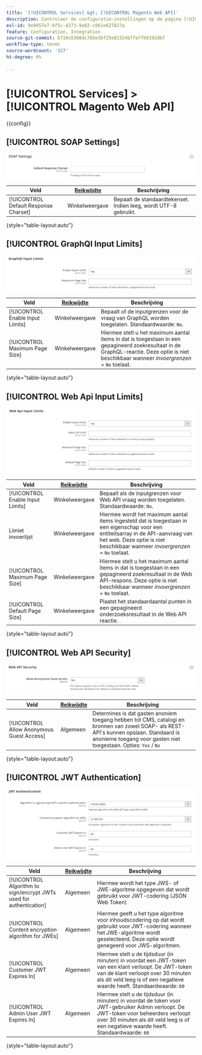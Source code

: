 ```yaml
---
title: '[!UICONTROL Services] &gt; [!UICONTROL Magento Web API]'
description: Controleer de configuratie-instellingen op de pagina [!UICONTROL Services] &gt; [!UICONTROL Magento Web API] van Commerce Admin.
exl-id: 9e9857e7-6f5c-4273-9e82-c861e627827a
feature: Configuration, Integration
source-git-commit: b710c0368dc765e3bf25e82324bffe7fb8192dbf
workflow-type: tm+mt
source-wordcount: '327'
ht-degree: 0%

---
```


# [!UICONTROL Services] > [!UICONTROL Magento Web API]

{{config}}

<!-- [X-ref](../systems/integrations.md) -->

## [!UICONTROL SOAP Settings]

![ SOAP Montages ](./assets/web-api-soap-settings.png)<!-- zoom -->

| Veld | [ Reikwijdte ](../../getting-started/websites-stores-views.md#scope-settings) | Beschrijving |
|--- |--- |--- |
| [!UICONTROL Default Response Charset] | Winkelweergave | Bepaalt de standaardtekenset. Indien leeg, wordt UTF-8 gebruikt. |

{style="table-layout:auto"}

## [!UICONTROL GraphQl Input Limits]

![ Limieten van de Input GraphQl ](./assets/web-api-graphql-input-limits.png)<!-- zoom -->

| Veld | [ Reikwijdte ](../../getting-started/websites-stores-views.md#scope-settings) | Beschrijving |
|--- |--- |--- |
| [!UICONTROL Enable Input Limits] | Winkelweergave | Bepaalt of de inputgrenzen voor de vraag van GraphQL worden toegelaten. Standaardwaarde: `No`. |
| [!UICONTROL Maximum Page Size] | Winkelweergave | Hiermee stelt u het maximum aantal items in dat is toegestaan in een gepagineerd zoekresultaat in de GraphQL-reactie. Deze optie is niet beschikbaar wanneer _invoergrenzen_ = `No` toelaat. |

{style="table-layout:auto"}

## [!UICONTROL Web Api Input Limits]

![ de Invoergrenzen van API van het Web ](./assets/web-api-input-limits.png)<!-- zoom -->

| Veld | [ Reikwijdte ](../../getting-started/websites-stores-views.md#scope-settings) | Beschrijving |
|--- |--- |--- |
| [!UICONTROL Enable Input Limits] | Winkelweergave | Bepaalt als de inputgrenzen voor Web API vraag worden toegelaten. Standaardwaarde: `No`. |
| Limiet invoerlijst | Winkelweergave | Hiermee wordt het maximum aantal items ingesteld dat is toegestaan in een eigenschap voor een entiteitsarray in de API-aanvraag van het web. Deze optie is niet beschikbaar wanneer _invoergrenzen_ = `No` toelaat. |
| [!UICONTROL Maximum Page Size] | Winkelweergave | Hiermee stelt u het maximum aantal items in dat is toegestaan in een gepagineerd zoekresultaat in de Web API-respons. Deze optie is niet beschikbaar wanneer _invoergrenzen_ = `No` toelaat. |
| [!UICONTROL Default Page Size] | Winkelweergave | Plaatst het standaardaantal punten in een gepagineerd onderzoeksresultaat in de Web API reactie. |

{style="table-layout:auto"}

## [!UICONTROL Web API Security]

![ Web API Veiligheid ](./assets/web-api-security.png)<!-- zoom -->

| Veld | [ Reikwijdte ](../../getting-started/websites-stores-views.md#scope-settings) | Beschrijving |
|--- |--- |--- |
| [!UICONTROL Allow Anonymous Guest Access] | Algemeen | Determines is dat gasten anoniem toegang hebben tot CMS, catalogi en bronnen van zowel SOAP- als REST-API&#39;s kunnen opslaan. Standaard is anonieme toegang voor gasten niet toegestaan. Opties: `Yes` / `No` |

{style="table-layout:auto"}

## [!UICONTROL JWT Authentication]

![ JWT Authentificatie ](./assets/web-api-jwt-authentication.png)<!-- zoom -->

| Veld | [ Reikwijdte ](../../getting-started/websites-stores-views.md#scope-settings) | Beschrijving |
|--- |--- |--- |
| [!UICONTROL Algorithm to sign/encrypt JWTs used for authentication] | Algemeen | Hiermee wordt het type JWS- of JWE-algoritme opgegeven dat wordt gebruikt voor JWT-codering (JSON Web Token) |
| [!UICONTROL Content encryption algorithm for JWEs] | Algemeen | Hiermee geeft u het type algoritme voor inhoudscodering op dat wordt gebruikt voor JWT-codering wanneer het JWE-algoritme wordt geselecteerd. Deze optie wordt genegeerd voor JWS-algoritmen. |
| [!UICONTROL Customer JWT Expires In] | Algemeen | Hiermee stelt u de tijdsduur (in minuten) in voordat een JWT-token van een klant verloopt. De JWT-token van de klant verloopt over 30 minuten als dit veld leeg is of een negatieve waarde heeft. Standaardwaarde: `60` |
| [!UICONTROL Admin User JWT Expires In] | Algemeen | Hiermee stelt u de tijdsduur (in minuten) in voordat de token voor JWT-gebruiker Admin verloopt. De JWT-token voor beheerders verloopt over 30 minuten als dit veld leeg is of een negatieve waarde heeft. Standaardwaarde: `60` |

{style="table-layout:auto"}
